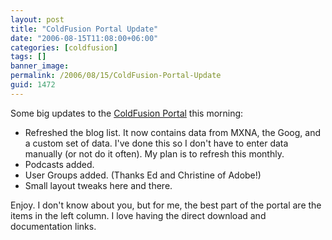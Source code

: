 ```yaml
---
layout: post
title: "ColdFusion Portal Update"
date: "2006-08-15T11:08:00+06:00"
categories: [coldfusion]
tags: []
banner_image: 
permalink: /2006/08/15/ColdFusion-Portal-Update
guid: 1472
---
```


Some big updates to the <a href="http://www.coldfusionportal.org">ColdFusion Portal</a> this morning:

<ul>
<li>Refreshed the blog list. It now contains data from MXNA, the Goog, and a custom set of data. I've done this so I don't have to enter data manually (or not do it often). My plan is to refresh this monthly.
<li>Podcasts added.
<li>User Groups added. (Thanks Ed and Christine of Adobe!)
<li>Small layout tweaks here and there.
</ul>

Enjoy. I don't know about you, but for me, the best part of the portal are the items in the left column. I love having the direct download and documentation links.